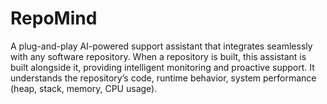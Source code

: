 # RepoMind
A plug-and-play AI-powered support assistant that integrates seamlessly with any software repository. When a repository is built, this assistant is built alongside it, providing intelligent monitoring and proactive support. It understands the repository’s code, runtime behavior, system performance (heap, stack, memory, CPU usage).

